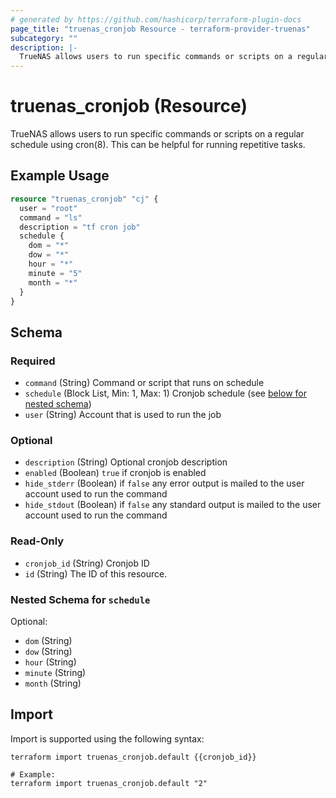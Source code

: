 ```yaml
---
# generated by https://github.com/hashicorp/terraform-plugin-docs
page_title: "truenas_cronjob Resource - terraform-provider-truenas"
subcategory: ""
description: |-
  TrueNAS allows users to run specific commands or scripts on a regular schedule using cron(8). This can be helpful for running repetitive tasks.
---
```


# truenas_cronjob (Resource)

TrueNAS allows users to run specific commands or scripts on a regular schedule using cron(8). This can be helpful for running repetitive tasks.

## Example Usage

```terraform
resource "truenas_cronjob" "cj" {
  user = "root"
  command = "ls"
  description = "tf cron job"
  schedule {
    dom = "*"
    dow = "*"
    hour = "*"
    minute = "5"
    month = "*"
  }
}
```

<!-- schema generated by tfplugindocs -->
## Schema

### Required

- `command` (String) Command or script that runs on schedule
- `schedule` (Block List, Min: 1, Max: 1) Cronjob schedule (see [below for nested schema](#nestedblock--schedule))
- `user` (String) Account that is used to run the job

### Optional

- `description` (String) Optional cronjob description
- `enabled` (Boolean) `true` if cronjob is enabled
- `hide_stderr` (Boolean) if `false` any error output is mailed to the user account used to run the command
- `hide_stdout` (Boolean) if `false` any standard output is mailed to the user account used to run the command

### Read-Only

- `cronjob_id` (String) Cronjob ID
- `id` (String) The ID of this resource.

<a id="nestedblock--schedule"></a>
### Nested Schema for `schedule`

Optional:

- `dom` (String)
- `dow` (String)
- `hour` (String)
- `minute` (String)
- `month` (String)

## Import

Import is supported using the following syntax:

```shell
terraform import truenas_cronjob.default {{cronjob_id}}

# Example:
terraform import truenas_cronjob.default "2"
```
